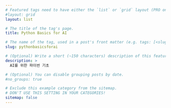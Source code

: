 ```yaml
---
# Featured tags need to have either the `list` or `grid` layout (PRO only).
#layout: grid
layout: list

# The title of the tag's page.
title: Python Basics for AI

# The name of the tag, used in a post's front matter (e.g. tags: [<slug>]).
slug: pythonbasicsforai

# (Optional) Write a short (~150 characters) description of this featured tag.
description: >
  AI를 위한 파이썬 기초

# (Optional) You can disable grouping posts by date.
#no_groups: true

# Exclude this example category from the sitemap.
# DON'T USE THIS SETTING IN YOUR CATEGORIES!
sitemap: false
---
```

